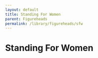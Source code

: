 ```yaml
---
layout: default
title: Standing For Women
parent: Figureheads
permalink: /library/figureheads/sfw
---
```


# Standing For Women
